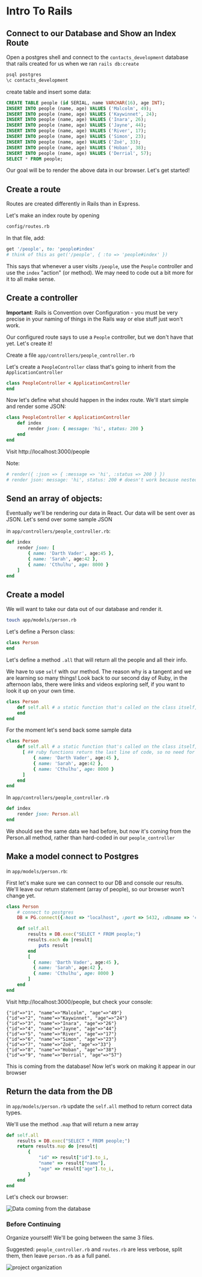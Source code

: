 

# Intro To Rails
## Connect to our Database and Show an Index Route

Open a postgres shell and connect to the `contacts_development` database that rails created for us when we ran `rails db:create`

```bash
psql postgres
\c contacts_development
```

create table and insert some data:

```sql
CREATE TABLE people (id SERIAL, name VARCHAR(16), age INT);
INSERT INTO people (name, age) VALUES ('Malcolm', 49);
INSERT INTO people (name, age) VALUES ('Kaywinnet', 24);
INSERT INTO people (name, age) VALUES ('Inara', 26);
INSERT INTO people (name, age) VALUES ('Jayne', 44);
INSERT INTO people (name, age) VALUES ('River', 17);
INSERT INTO people (name, age) VALUES ('Simon', 23);
INSERT INTO people (name, age) VALUES ('Zoë', 33);
INSERT INTO people (name, age) VALUES ('Hoban', 38);
INSERT INTO people (name, age) VALUES ('Derrial', 57);
SELECT * FROM people;
```

Our goal will be to render the above data in our browser. Let's get started!

## Create a route

Routes are created differently in Rails than in Express.

Let's make an index route by opening

```bash
config/routes.rb
```

In that file, add:

```ruby
get '/people', to: 'people#index'
# think of this as get('/people', { :to => 'people#index' })
```

This says that whenever a user visits `/people`, use the `People` controller and use the `index` "action" (or method). We may need to code out a bit more for it to all make sense.


## Create a controller

**Important**: Rails is Convention over Configuration - you must be very precise in your naming of things in the Rails way or else stuff just won't work.

Our configured route says to use a `People` controller, but we don't have that yet. Let's create it!

Create a file `app/controllers/people_controller.rb`

Let's create a `PeopleController` class that's going to inherit from the `ApplicationController`

```ruby
class PeopleController < ApplicationController
end
```

Now let's define what should happen in the index route.
We'll start simple and render some JSON:

```ruby
class PeopleController < ApplicationController
    def index
        render json: { message: 'hi', status: 200 }
    end
end
```

Visit http://localhost:3000/people

Note:
```ruby
# render({ :json => { :message => 'hi', :status => 200 } })
# render json: message: 'hi', status: 200 # doesn't work because nested objects are unguessable
```



## Send an array of objects:

Eventually we'll be rendering our data in React. Our data will be sent over as JSON. Let's send over some sample JSON

in `app/controllers/people_controller.rb`:

```ruby
def index
    render json: [
        { name: 'Darth Vader', age:45 },
        { name: 'Sarah', age:42 },
        { name: 'Cthulhu', age: 8000 }
    ]
end
```

## Create a model

We will want to take our data out of our database and render it.

```bash
touch app/models/person.rb
```

Let's define a Person class:

```ruby
class Person
end
```
Let's define a method `.all` that will return all the people and all their info.

We have to use `self` with our method. The reason why is a tangent and we are learning so many things! Look back to our second day of Ruby, in the afternoon labs, there were links and videos exploring self, if you want to look it up on your own time.

```ruby
class Person
    def self.all # a static function that's called on the class itself, not an instance
    end
end
```

For the moment let's send back some sample data
```ruby
class Person
    def self.all # a static function that's called on the class itself, not an instance
      [ ## ruby functions return the last line of code, so no need for an explicit 'return' statement
          { name: 'Darth Vader', age:45 },
          { name: 'Sarah', age:42 },
          { name: 'Cthulhu', age: 8000 }
      ]
    end
end
```

In `app/controllers/people_controller.rb`

```ruby
def index
    render json: Person.all
end
```

We should see the same data we had before, but now it's coming from the Person.all method, rather than hard-coded in our `people_controller`

## Make a model connect to Postgres

in `app/models/person.rb`:

First let's make sure we can connect to our DB and console our results. We'll leave our return statement (array of people), so our browser won't change yet.  

```ruby
class Person
    # connect to postgres
    DB = PG.connect({:host => "localhost", :port => 5432, :dbname => 'contacts'})

    def self.all
        results = DB.exec("SELECT * FROM people;")
        results.each do |result|
            puts result
        end
        [
          { name: 'Darth Vader', age:45 },
          { name: 'Sarah', age:42 },
          { name: 'Cthulhu', age: 8000 }
        ]
    end
end
```

Visit http://localhost:3000/people, but check your console:

```
{"id"=>"1", "name"=>"Malcolm", "age"=>"49"}
{"id"=>"2", "name"=>"Kaywinnet", "age"=>"24"}
{"id"=>"3", "name"=>"Inara", "age"=>"26"}
{"id"=>"4", "name"=>"Jayne", "age"=>"44"}
{"id"=>"5", "name"=>"River", "age"=>"17"}
{"id"=>"6", "name"=>"Simon", "age"=>"23"}
{"id"=>"7", "name"=>"Zoë", "age"=>"33"}
{"id"=>"8", "name"=>"Hoban", "age"=>"38"}
{"id"=>"9", "name"=>"Derrial", "age"=>"57"}
```

This is coming from the database! Now let's work on making it appear in our browser

## Return the data from the DB

in `app/models/person.rb` update the `self.all` method to return correct data types.

We'll use the method `.map` that will return a new array

```ruby
def self.all
    results = DB.exec("SELECT * FROM people;")
    return results.map do |result|
        {
            "id" => result["id"].to_i,
            "name" => result["name"],
            "age" => result["age"].to_i,
        }
    end
end
```


Let's check our browser:

![Data coming from the database](https://i.imgur.com/z2PmnWy.png)


### Before Continuing

Organize yourself! We'll be going between the same 3 files.

Suggested:
`people_controller.rb` and `routes.rb` are less verbose, split them, then leave `person.rb` as a full panel.

![project organization](https://i.imgur.com/GLYrxcd.png)
